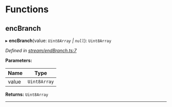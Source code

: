 

# Functions

<a id="encbranch"></a>

##  encBranch

▸ **encBranch**(value: *`Uint8Array` | `null`*): `Uint8Array`

*Defined in [stream/endBranch.ts:7](https://github.com/polkadot-js/common/blob/33f3ed5/packages/trie-codec/src/stream/endBranch.ts#L7)*

**Parameters:**

| Name | Type |
| ------ | ------ |
| value | `Uint8Array` | `null` |

**Returns:** `Uint8Array`

___

